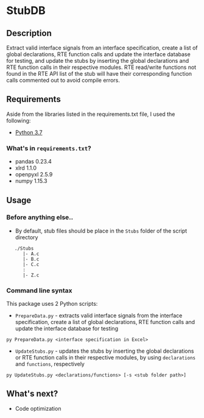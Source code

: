 # StubDB
## Description
Extract valid interface signals from an interface specification, create a list of global declarations, RTE function calls and update the interface database for testing, and update the stubs by inserting the global declarations and RTE function calls in their respective modules. RTE read/write functions not found in the RTE API list of the stub will have their corresponding function calls commented out to avoid compile errors.

## Requirements
Aside from the libraries listed in the requirements.txt file, I used the following:
*  [Python 3.7](https://www.python.org/downloads/release/python-370/)

### What's in `requirements.txt`?
*  pandas 0.23.4
*  xlrd 1.1.0
*  openpyxl 2.5.9
*  numpy 1.15.3

## Usage
### Before anything else..
*  By default, stub files should be place in the `Stubs` folder of the script directory
```
   ./Stubs
      |- A.c
      |- B.c
      |- C.c
      :
      |- Z.c
```

### Command line syntax
This package uses 2 Python scripts:
*  `PrepareData.py` - extracts valid interface signals from the interface specification, create a list of global declarations, RTE function calls and update the interface database for testing
```
py PrepareData.py <interface specification in Excel>
```
*  `UpdateStubs.py` - updates the stubs by inserting the global declarations or RTE function calls in their respective modules, by using `declarations` and `functions`, respectively
```
py UpdateStubs.py <declarations/functions> [-s <stub folder path>]
```

## What's next?
*  Code optimization